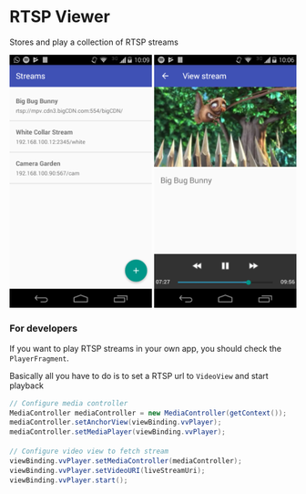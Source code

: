 # RTSP Viewer
Stores and play a collection of RTSP streams

<img src="./screenshots/streams.png" width="250px" />
<img src="./screenshots/player.png" width="250px" />

### For developers
If you want to play RTSP streams in your own app, you should check the `PlayerFragment`.

Basically all you have to do is to set a RTSP url to `VideoView` and start playback
```java
// Configure media controller
MediaController mediaController = new MediaController(getContext());
mediaController.setAnchorView(viewBinding.vvPlayer);
mediaController.setMediaPlayer(viewBinding.vvPlayer);

// Configure video view to fetch stream
viewBinding.vvPlayer.setMediaController(mediaController);
viewBinding.vvPlayer.setVideoURI(liveStreamUri);
viewBinding.vvPlayer.start();
```
